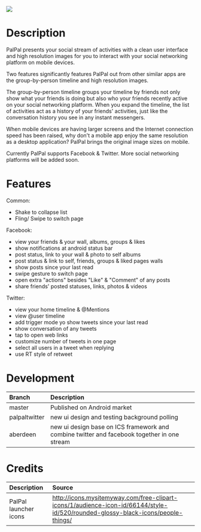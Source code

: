 [![](http://linkpeek.com/api/v1?uri=https://market.android.com/details?id=org.dyndns.warenix.palpal&hl=en&market.png)](https://market.android.com/details?id=org.dyndns.warenix.palpal&hl=en)

# Description #
PalPal presents your social stream of activities with a clean user interface and high resolution images for you to interact with your social networking platform on mobile devices.

Two features significantly features PalPal out from other similar apps are the group-by-person timeline and high resolution images.

The group-by-person timeline groups your timeline by friends not only show what your friends is doing but also who your friends recently active on your social networking platform. When you expand the timeline, the list of activities act as a history of your friends' activities, just like the conversation history you see in any instant messengers.

When mobile devices are having larger screens and the Internet connection speed has been raised, why don't a mobile app enjoy the same resolution as a desktop application? PalPal brings the original image sizes on mobile.

Currently PalPal supports Facebook & Twitter. More social networking platforms will be added soon.

# Features #

Common:
  * Shake to collapse list
  * Fling/ Swipe to switch page

Facebook:
  * view your friends & your wall, albums, groups & likes
  * show notifications at android status bar
  * post status, link to your wall & photo to self albums
  * post status & link to self, friends, groups & liked pages walls
  * show posts since your last read
  * swipe gesture to switch page
  * open extra "actions" besides "Like" & "Comment" of any posts
  * share friends' posted statuses, links, photos & videos

Twitter:
  * view your home timeline & @Mentions
  * view @user timeline
  * add trigger mode yo show tweets since your last read
  * show conversation of any tweets
  * tap to open web links
  * customize number of tweets in one page
  * select all users in a tweet when replying
  * use RT style of retweet

# Development #

| **Branch** | **Description** |
|:-----------|:----------------|
| master     | Published on Android market |
| palpaltwitter | new ui design and testing background polling |
| aberdeen   | new ui design base on ICS framework and combine twitter and facebook together in one stream |


# Credits #
| Description | Source |
|:------------|:-------|
| PalPal launcher icons | http://icons.mysitemyway.com/free-clipart-icons/1/audience-icon-id/66144/style-id/520/rounded-glossy-black-icons/people-things/ |